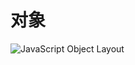 # 对象

![JavaScript Object Layout](http://images.cnitblog.com/blog2015/727989/201503/091431518391794.jpg)
